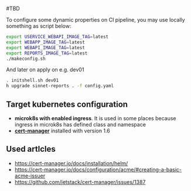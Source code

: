 #TBD

To configure some dynamic properties on CI pipeline, you may use locally something as script below:
```bash
export USERVICE_WEBAPI_IMAGE_TAG=latest
export WEBAPP_IMAGE_TAG=latest
export WEBAPI_IMAGE_TAG=latest
export REPORTS_IMAGE_TAG=latest
./makeconfig.sh
```
And later on apply on e.g. dev01
```bash
. initshell.sh dev01
h upgrade sinnet-reports . -f config.yaml
```

##
## Target kubernetes configuration
- **microk8s with enabled ingress**. It is used in some places because ingress in microk8s has defined class and namespace
- **[cert-manager](https://cert-manager.io/)** installed with version 1.6

## Used artlcles
- https://cert-manager.io/docs/installation/helm/
- https://cert-manager.io/docs/configuration/acme/#creating-a-basic-acme-issuer
- https://github.com/jetstack/cert-manager/issues/1387